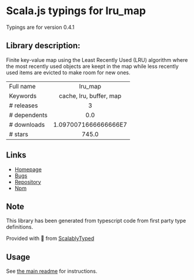 
# Scala.js typings for lru_map

Typings are for version 0.4.1

## Library description:
Finite key-value map using the Least Recently Used (LRU) algorithm where the most recently used objects are keept in the map while less recently used items are evicted to make room for new ones.

|                    |                 |
| ------------------ | :-------------: |
| Full name          | lru_map |
| Keywords           | cache, lru, buffer, map |
| # releases         | 3 |
| # dependents       | 0.0 |
| # downloads        | 1.0970071666666666E7 |
| # stars            | 745.0 |

## Links
- [Homepage](https://github.com/rsms/js-lru#readme)
- [Bugs](https://github.com/rsms/js-lru/issues)
- [Repository](https://github.com/rsms/js-lru)
- [Npm](https://www.npmjs.com/package/lru_map)
    


## Note
This library has been generated from typescript code from first party type definitions.

Provided with :purple_heart: from [ScalablyTyped](https://github.com/oyvindberg/ScalablyTyped)

## Usage
See [the main readme](../../readme.md) for instructions.


